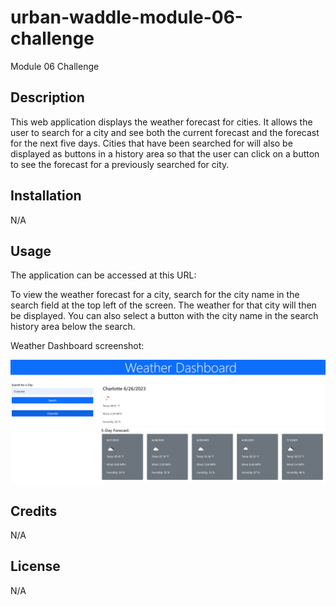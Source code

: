 # urban-waddle-module-06-challenge
Module 06 Challenge

## Description

This web application displays the weather forecast for cities.  It allows the user to search for a city and see both the current forecast and the forecast for the next five days.  Cities that have been searched for will also be displayed as buttons in a history area so that the user can click on a button to see the forecast for a previously searched for city.

## Installation

N/A

## Usage

The application can be accessed at this URL: 

To view the weather forecast for a city, search for the city name in the search field at the top left of the screen.  The weather for that city will then be displayed.  You can also select a button with the city name in the search history area below the search.

Weather Dashboard screenshot:

![Weather dashboard](assets/images/Screenshot.png)

## Credits

N/A

## License

N/A